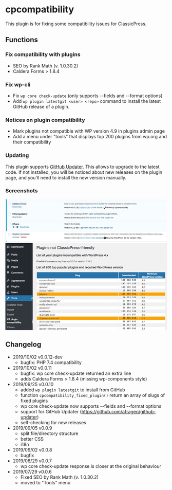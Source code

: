# cpcompatibility
This plugin is for fixing some compatibility issues for ClassicPress.

## Functions
### Fix compatibility with plugins
* SEO by Rank Math (v. 1.0.30.2)
* Caldera Forms > 1.8.4

### Fix wp-cli 
* Fix `wp core check-update` (only supports --fields and --format options)
* Add `wp plugin latestgit <user> <repo>` command to install the latest GitHub release of a plugin.

### Notices on plugin compatibility
* Mark plugins not compatible with WP version 4.9 in plugins admin page
* Add a menu under "tools" that displays top 200 plugins from wp.org and their compatibility

### Updating
This plugin supports [GitHub Updater](https://github.com/afragen/github-updater).
This allows to upgrade to the latest code.
If not installed, you will be noticed about new releases on the plugin page,
and you'll need to install the new version manually.

### Screenshots
![plugin page](img/plugin-page.jpg)
![pupolar page](img/popular-page.jpg)

## Changelog
* 2019/10/02 v0.0.12-dev
	* bugfix: PHP 7.4 compatibility
* 2019/10/02 v0.0.11
	* bugfix: wp core check-update returned an extra line
	* adds Caldera Forms > 1.8.4 (missing wp-components style)
* 2019/09/25 v0.0.10
	* added `wp plugin latestgit` to install from GitHub
	* function `cpcompatibility_fixed_plugin()` return an array of slugs of fixed plugins
	* wp core check-update now supports --fields and --format options
	* support for GitHub Updater (https://github.com/afragen/github-updater)
	* self-checking for new releases
* 2019/09/05 v0.0.9
   * split file/directory structure
   * better CSS
   * i18n 
* 2019/09/02 v0.0.8
   * bugfix
* 2019/08/29 v0.0.7
   * wp core check-update response is closer at the original behaviour
* 2019/07/29 v0.0.6
   * Fixed SEO by Rank Math (v. 1.0.30.2)
   * moved to "Tools" menu